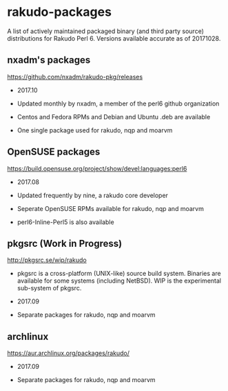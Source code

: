 # rakudo-packages

A list of actively maintained packaged binary (and third party source)
distributions for Rakudo Perl 6. Versions available accurate as of 20171028.

## nxadm's packages

<https://github.com/nxadm/rakudo-pkg/releases>

* 2017.10

* Updated monthly by nxadm, a member of the perl6 github organization

* Centos and Fedora RPMs and Debian and Ubuntu .deb are available

* One single package used for rakudo, nqp and moarvm

## OpenSUSE packages

<https://build.opensuse.org/project/show/devel:languages:perl6>

* 2017.08

* Updated frequently by nine, a rakudo core developer

* Seperate OpenSUSE RPMs available for rakudo, nqp and moarvm

* perl6-Inline-Perl5 is also available

## pkgsrc (Work in Progress)

<http://pkgsrc.se/wip/rakudo>

* pkgsrc is a cross-platform (UNIX-like) source build system. Binaries are
  available for some systems (including NetBSD). WIP is the experimental
  sub-system of pkgsrc.

* 2017.09

* Separate packages for rakudo, nqp and moarvm

## archlinux

<https://aur.archlinux.org/packages/rakudo/>

* 2017.09

* Separate packages for rakudo, nqp and moarvm

